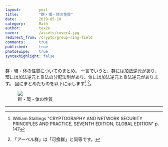 ```yaml
---
layout:        post
title:         "群・環・体の性質"
date:          2019-05-10
category:      Math
author:        tex2e
cover:         /assets/cover4.jpg
redirect_from: /crypto/group-ring-field
comments:      true
published:     true
photoswipe:    true
syntaxhighlight: false
---
```


群・環・体の性質についてのまとめ。
一言でいうと、群には加法逆元があり、環には加法逆元と乗法の分配法則があり、体には加法逆元と乗法逆元があります。
図にまとめたものを以下に示します[^1] [^2]。

<figure>
<img src="{{ site.baseurl }}/media/post/tikz/group-ring-field/props-of-groups-rings-and-fields.png" />
<figcaption>群・環・体の性質</figcaption>
</figure>

-----

[^1]: William Stallings "CRYPTOGRAPHY AND NETWORK SECURITY PRINCIPLES AND PRACTICE, SEVENTH EDITION, GLOBAL EDITION" p. 147
[^2]: 「アーベル群」は「可換群」と同等です。
